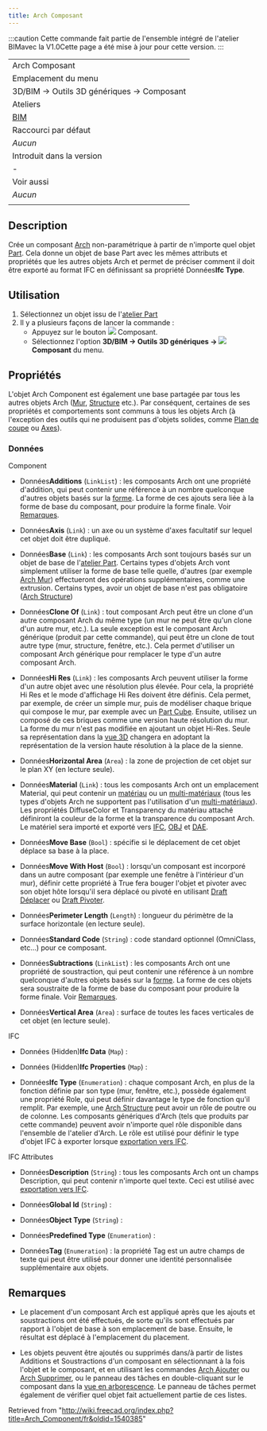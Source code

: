 ```yaml
---
title: Arch Composant
---
```

:::caution
Cette commande fait partie de l'ensemble intégré de l'atelier BIMavec la V1.0Cette page a été mise à jour pour cette version.
:::

|  |
| --- |
| Arch Composant |
| Emplacement du menu |
| 3D/BIM → Outils 3D génériques → Composant |
| Ateliers |
| [BIM](/BIM_Workbench/fr "BIM Workbench/fr") |
| Raccourci par défaut |
| *Aucun* |
| Introduit dans la version |
| - |
| Voir aussi |
| *Aucun* |
|  |

## Description

Crée un composant [Arch](/BIM_Workbench/fr "BIM Workbench/fr") non-paramétrique à partir de n'importe quel objet [Part](/Part_Workbench/fr "Part Workbench/fr"). Cela donne un objet de base Part avec les mêmes attributs et propriétés que les autres objets Arch et permet de préciser comment il doit être exporté au format IFC en définissant sa propriété Données**Ifc Type**.

## Utilisation

1. Sélectionnez un objet issu de l'[atelier Part](/Part_Workbench/fr "Part Workbench/fr")
2. Il y a plusieurs façons de lancer la commande :
   * Appuyez sur le bouton ![](/images/Arch_Component.svg) Composant.
   * Sélectionnez l'option **3D/BIM → Outils 3D génériques → ![](/images/Arch_Component.svg) Composant** du menu.

## Propriétés

L'objet Arch Component est également une base partagée par tous les autres objets Arch ([Mur](/Arch_Wall/fr "Arch Wall/fr"), [Structure](/Arch_Structure/fr "Arch Structure/fr") etc.). Par conséquent, certaines de ses propriétés et comportements sont communs à tous les objets Arch (à l'exception des outils qui ne produisent pas d'objets solides, comme [Plan de coupe](/Arch_SectionPlane/fr "Arch SectionPlane/fr") ou [Axes](/Arch_Axis/fr "Arch Axis/fr")).

### Données

Component

* Données**Additions** (`LinkList`) : les composants Arch ont une propriété d'addition, qui peut contenir une référence à un nombre quelconque d'autres objets basés sur la [forme](/Part_Workbench/fr "Part Workbench/fr"). La forme de ces ajouts sera liée à la forme de base du composant, pour produire la forme finale. Voir [Remarques](##Remarques).

* Données**Axis** (`Link`) : un axe ou un système d'axes facultatif sur lequel cet objet doit être dupliqué.

* Données**Base** (`Link`) : les composants Arch sont toujours basés sur un objet de base de l'[atelier Part](/Part_Workbench/fr "Part Workbench/fr"). Certains types d'objets Arch vont simplement utiliser la forme de base telle quelle, d'autres (par exemple [Arch Mur](/Arch_Wall/fr "Arch Wall/fr")) effectueront des opérations supplémentaires, comme une extrusion. Certains types, avoir un objet de base n'est pas obligatoire ([Arch Structure](/Arch_Structure/fr "Arch Structure/fr"))

* Données**Clone Of** (`Link`) : tout composant Arch peut être un clone d'un autre composant Arch du même type (un mur ne peut être qu'un clone d'un autre mur, etc.). La seule exception est le composant Arch générique (produit par cette commande), qui peut être un clone de tout autre type (mur, structure, fenêtre, etc.). Cela permet d'utiliser un composant Arch générique pour remplacer le type d'un autre composant Arch.

* Données**Hi Res** (`Link`) : les composants Arch peuvent utiliser la forme d'un autre objet avec une résolution plus élevée. Pour cela, la propriété Hi Res et le mode d'affichage Hi Res doivent être définis. Cela permet, par exemple, de créer un simple mur, puis de modéliser chaque brique qui compose le mur, par exemple avec un [Part Cube](/Part_Box/fr "Part Box/fr"). Ensuite, utilisez un composé de ces briques comme une version haute résolution du mur. La forme du mur n'est pas modifiée en ajoutant un objet Hi-Res. Seule sa représentation dans la [vue 3D](/3D_view/fr "3D view/fr") changera en adoptant la représentation de la version haute résolution à la place de la sienne.

* Données**Horizontal Area** (`Area`) : la zone de projection de cet objet sur le plan XY (en lecture seule).

* Données**Material** (`Link`) : tous les composants Arch ont un emplacement Material, qui peut contenir un [matériau](/Arch_SetMaterial/fr "Arch SetMaterial/fr") ou un [multi-matériaux](/Arch_MultiMaterial/fr "Arch MultiMaterial/fr") (tous les types d'objets Arch ne supportent pas l'utilisation d'un [multi-matériaux](/Arch_MultiMaterial/fr "Arch MultiMaterial/fr")). Les propriétés DiffuseColor et Transparency du matériau attaché définiront la couleur de la forme et la transparence du composant Arch. Le matériel sera importé et exporté vers [IFC](/Arch_IFC/fr "Arch IFC/fr"), [OBJ](/Arch_OBJ/fr "Arch OBJ/fr") et [DAE](/Arch_DAE/fr "Arch DAE/fr").

* Données**Move Base** (`Bool`) : spécifie si le déplacement de cet objet déplace sa base à la place.

* Données**Move With Host** (`Bool`) : lorsqu'un composant est incorporé dans un autre composant (par exemple une fenêtre à l'intérieur d'un mur), définir cette propriété à True fera bouger l'objet et pivoter avec son objet hôte lorsqu'il sera déplacé ou pivoté en utilisant [Draft Déplacer](/Draft_Move/fr "Draft Move/fr") ou [Draft Pivoter](/Draft_Rotate/fr "Draft Rotate/fr").

* Données**Perimeter Length** (`Length`) : longueur du périmètre de la surface horizontale (en lecture seule).

* Données**Standard Code** (`String`) : code standard optionnel (OmniClass, etc...) pour ce composant.

* Données**Subtractions** (`LinkList`) : les composants Arch ont une propriété de soustraction, qui peut contenir une référence à un nombre quelconque d'autres objets basés sur la [forme](/Part_Workbench/fr "Part Workbench/fr"). La forme de ces objets sera soustraite de la forme de base du composant pour produire la forme finale. Voir [Remarques](##Remarques).

* Données**Vertical Area** (`Area`) : surface de toutes les faces verticales de cet objet (en lecture seule).

IFC

* Données (Hidden)**Ifc Data** (`Map`) :

* Données (Hidden)**Ifc Properties** (`Map`) :

* Données**Ifc Type** (`Enumeration`) : chaque composant Arch, en plus de la fonction définie par son type (mur, fenêtre, etc.), possède également une propriété Role, qui peut définir davantage le type de fonction qu'il remplit. Par exemple, une [Arch Structure](/Arch_Structure/fr "Arch Structure/fr") peut avoir un rôle de poutre ou de colonne. Les composants génériques d'Arch (tels que produits par cette commande) peuvent avoir n'importe quel rôle disponible dans l'ensemble de l'atelier d'Arch. Le rôle est utilisé pour définir le type d'objet IFC à exporter lorsque [exportation vers IFC](/Arch_IFC/fr "Arch IFC/fr").

IFC Attributes

* Données**Description** (`String`) : tous les composants Arch ont un champs Description, qui peut contenir n'importe quel texte. Ceci est utilisé avec [exportation vers IFC](/Arch_IFC/fr "Arch IFC/fr").

* Données**Global Id** (`String`) :

* Données**Object Type** (`String`) :

* Données**Predefined Type** (`Enumeration`) :

* Données**Tag** (`Enumeration`) : la propriété Tag est un autre champs de texte qui peut être utilisé pour donner une identité personnalisée supplémentaire aux objets.

## Remarques

* Le placement d'un composant Arch est appliqué après que les ajouts et soustractions ont été effectués, de sorte qu'ils sont effectués par rapport à l'objet de base à son emplacement de base. Ensuite, le résultat est déplacé à l'emplacement du placement.

* Les objets peuvent être ajoutés ou supprimés dans/à partir de listes Additions et Soustractions d'un composant en sélectionnant à la fois l'objet et le composant, et en utilisant les commandes [Arch Ajouter](/Arch_Add/fr "Arch Add/fr") ou [Arch Supprimer](/Arch_Remove/fr "Arch Remove/fr"), ou le panneau des tâches en double-cliquant sur le composant dans la [vue en arborescence](/Tree_view/fr "Tree view/fr"). Le panneau de tâches permet également de vérifier quel objet fait actuellement partie de ces listes.

Retrieved from "<http://wiki.freecad.org/index.php?title=Arch_Component/fr&oldid=1540385>"